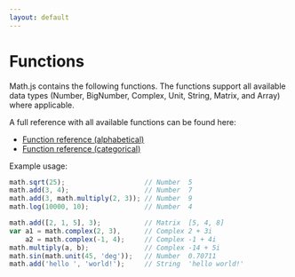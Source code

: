 ```yaml
---
layout: default
---
```


# Functions

Math.js contains the following functions. The functions support all available
data types (Number, BigNumber, Complex, Unit, String, Matrix, and Array) where
applicable.

A full reference with all available functions can be found here:

- [Function reference (alphabetical)](reference/functions/alphabetical.html)
- [Function reference (categorical)](reference/functions/categorical.html)


Example usage:

```js
math.sqrt(25);                    // Number  5
math.add(3, 4);                   // Number  7
math.add(3, math.multiply(2, 3)); // Number  9
math.log(10000, 10);              // Number  4

math.add([2, 1, 5], 3);           // Matrix  [5, 4, 8]
var a1 = math.complex(2, 3),      // Complex 2 + 3i
    a2 = math.complex(-1, 4);     // Complex -1 + 4i
math.multiply(a, b);              // Complex -14 + 5i
math.sin(math.unit(45, 'deg'));   // Number  0.70711
math.add('hello ', 'world!');     // String  'hello world!'
```
